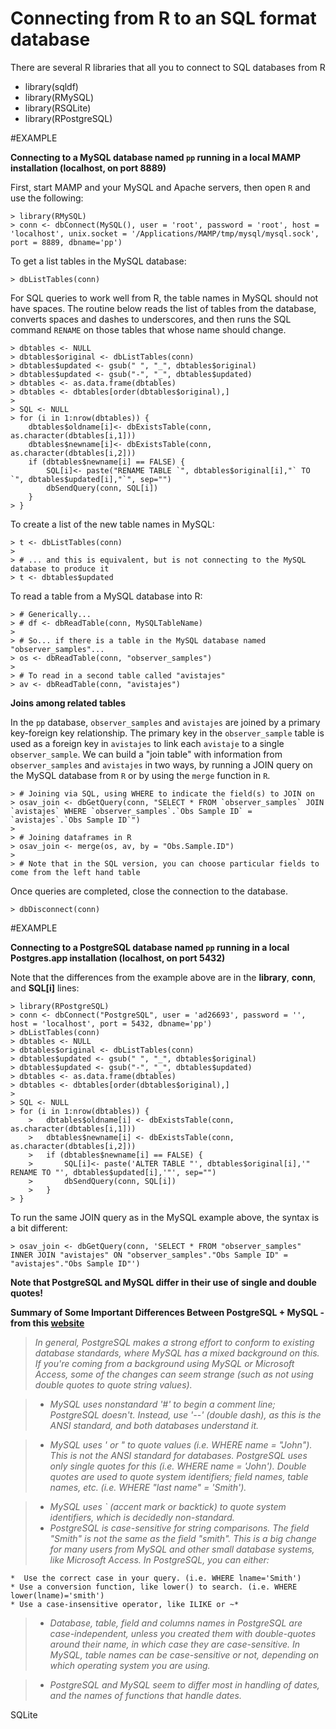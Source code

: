 # Connecting from R to an SQL format database

There are several R libraries that all you to connect to SQL databases from R

- library(sqldf)
- library(RMySQL)
- library(RSQLite)
- library(RPostgreSQL)

#EXAMPLE

**Connecting to a MySQL database named `pp` running in a local MAMP installation (localhost, on port 8889)**

First, start MAMP and your MySQL and Apache servers, then open `R` and use the following:

	> library(RMySQL)
	> conn <- dbConnect(MySQL(), user = 'root', password = 'root', host = 'localhost', unix.socket = '/Applications/MAMP/tmp/mysql/mysql.sock', port = 8889, dbname='pp')

To get a list tables in the MySQL database:

	> dbListTables(conn)

For SQL queries to work well from R, the table names in MySQL should not have spaces. The routine below reads the list of tables from the database, converts spaces and dashes to underscores, and then runs the SQL command `RENAME` on those tables that whose name should change.

	> dbtables <- NULL
	> dbtables$original <- dbListTables(conn)
	> dbtables$updated <- gsub(" ", "_", dbtables$original)
	> dbtables$updated <- gsub("-", "_", dbtables$updated)
	> dbtables <- as.data.frame(dbtables)
	> dbtables <- dbtables[order(dbtables$original),]
	>
	> SQL <- NULL
	> for (i in 1:nrow(dbtables)) {
		dbtables$oldname[i]<- dbExistsTable(conn, as.character(dbtables[i,1]))
		dbtables$newname[i]<- dbExistsTable(conn, as.character(dbtables[i,2]))
		if (dbtables$newname[i] == FALSE) {
			SQL[i]<- paste("RENAME TABLE `", dbtables$original[i],"` TO `", dbtables$updated[i],"`", sep="")
			dbSendQuery(conn, SQL[i])
		}
	> }

To create a list of the new table names in MySQL:

	> t <- dbListTables(conn)
	> 
	> # ... and this is equivalent, but is not connecting to the MySQL database to produce it 
	> t <- dbtables$updated
	
To read a table from a MySQL database into R:

	> # Generically...
	> # df <- dbReadTable(conn, MySQLTableName)
	> 
	> # So... if there is a table in the MySQL database named "observer_samples"...
	> os <- dbReadTable(conn, "observer_samples")
	> 
	> # To read in a second table called "avistajes"
	> av <- dbReadTable(conn, "avistajes")

**Joins among related tables**

In the `pp` database, `observer_samples` and `avistajes` are joined by a primary key-foreign key relationship. The primary key in the `observer_sample` table is used as a foreign key in `avistajes` to link each `avistaje` to a single `observer_sample`. We can build a "join table" with information from `observer_samples` and `avistajes` in two ways, by running a JOIN query on the MySQL database from `R` or by using the `merge` function in `R`.

	> # Joining via SQL, using WHERE to indicate the field(s) to JOIN on
	> osav_join <- dbGetQuery(conn, "SELECT * FROM `observer_samples` JOIN `avistajes` WHERE `observer_samples`.`Obs Sample ID` = `avistajes`.`Obs Sample ID`")
	>
	> # Joining dataframes in R
	> osav_join <- merge(os, av, by = "Obs.Sample.ID")
	> 
	> # Note that in the SQL version, you can choose particular fields to come from the left hand table
	
Once queries are completed, close the connection to the database.

	> dbDisconnect(conn)

#EXAMPLE

**Connecting to a PostgreSQL database named `pp` running in a local Postgres.app installation (localhost, on port 5432)**

Note that the differences from the example above are in the **library**, **conn**, and **SQL[i]** lines:

	> library(RPostgreSQL)
	> conn <- dbConnect("PostgreSQL", user = 'ad26693', password = '', host = 'localhost', port = 5432, dbname='pp')
	> dbListTables(conn)
	> dbtables <- NULL
	> dbtables$original <- dbListTables(conn)
	> dbtables$updated <- gsub(" ", "_", dbtables$original)
	> dbtables$updated <- gsub("-", "_", dbtables$updated)
	> dbtables <- as.data.frame(dbtables)
	> dbtables <- dbtables[order(dbtables$original),]
	>
	> SQL <- NULL
	> for (i in 1:nrow(dbtables)) {
    	>	dbtables$oldname[i] <- dbExistsTable(conn, as.character(dbtables[i,1]))
    	>	dbtables$newname[i] <- dbExistsTable(conn, as.character(dbtables[i,2]))
    	>	if (dbtables$newname[i] == FALSE) {
      	>		SQL[i]<- paste('ALTER TABLE "', dbtables$original[i],'" RENAME TO "', dbtables$updated[i],'"', sep="")
      	>		dbSendQuery(conn, SQL[i])
    	>	}
	> }

To run the same JOIN query as in the MySQL example above, the syntax is a bit different:

	> osav_join <- dbGetQuery(conn, 'SELECT * FROM "observer_samples" INNER JOIN "avistajes" ON "observer_samples"."Obs Sample ID" = "avistajes"."Obs Sample ID"')
	

**Note that PostgreSQL and MySQL differ in their use of single and double quotes!**


**Summary of Some Important Differences Between PostgreSQL + MySQL - from this [website](https://wiki.postgresql.org/wiki/Things_to_find_out_about_when_moving_from_MySQL_to_PostgreSQL)**

> *In general, PostgreSQL makes a strong effort to conform to existing database standards, where MySQL has a mixed background on this. If you're coming from a background using MySQL or Microsoft Access, some of the changes can seem strange (such as not using double quotes to quote string values).*
 
> * *MySQL uses nonstandard '#' to begin a comment line; PostgreSQL doesn't. Instead, use '--' (double dash), as this is the ANSI standard, and both databases understand it.*
 
> * *MySQL uses ' or " to quote values (i.e. WHERE name = "John"). This is not the ANSI standard for databases. PostgreSQL uses only single quotes for this (i.e. WHERE name = 'John'). Double quotes are used to quote system identifiers; field names, table names, etc. (i.e. WHERE "last name" = 'Smith').*

> * *MySQL uses ` (accent mark or backtick) to quote system identifiers, which is decidedly non-standard.*
> * *PostgreSQL is case-sensitive for string comparisons. The field "Smith" is not the same as the field "smith". This is a big change for many users from MySQL and other small database systems, like Microsoft Access. In PostgreSQL, you can either:*

>	
	*  Use the correct case in your query. (i.e. WHERE lname='Smith')
	* Use a conversion function, like lower() to search. (i.e. WHERE lower(lname)='smith')
	* Use a case-insensitive operator, like ILIKE or ~*

> * *Database, table, field and columns names in PostgreSQL are case-independent, unless you created them with double-quotes around their name, in which case they are case-sensitive. In MySQL, table names can be case-sensitive or not, depending on which operating system you are using.*

> * *PostgreSQL and MySQL seem to differ most in handling of dates, and the names of functions that handle dates.*

SQLite
